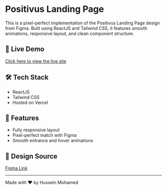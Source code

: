 # Positivus Landing Page

This is a pixel-perfect implementation of the Positivus Landing Page design from Figma. Built using ReactJS and Tailwind CSS, it features smooth animations, responsive layout, and clean component structure.

## 🚀 Live Demo
[Click here to view the live site](https://positivus-gamma-six.vercel.app/)

## 🛠️ Tech Stack
- ReactJS
- Tailwind CSS
- Hosted on Vercel

## 📌 Features
- Fully responsive layout
- Pixel-perfect match with Figma
- Smooth entrance and hover animations

## 📄 Design Source
[Figma Link](https://www.figma.com/design/TPrSUhqXMUv05fhtXDYjld/Positivus-Landing-Page-Design--Community---Copy-?node-id=25-145&t=EzRhWyBP3zUgJyJq-1)

---

Made with ❤️ by Hussein Mohamed
